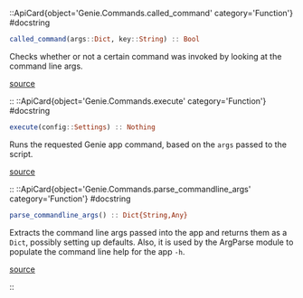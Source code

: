 

::ApiCard{object='Genie.Commands.called_command' category='Function'}
#docstring



```julia
called_command(args::Dict, key::String) :: Bool
```


Checks whether or not a certain command was invoked by looking at the command line args.


[source](https://github.com/GenieFramework/Genie.jl/blob/v5.30.5/src/Commands.jl#L110-L114)

::
::ApiCard{object='Genie.Commands.execute' category='Function'}
#docstring



```julia
execute(config::Settings) :: Nothing
```


Runs the requested Genie app command, based on the `args` passed to the script.


[source](https://github.com/GenieFramework/Genie.jl/blob/v5.30.5/src/Commands.jl#L11-L15)

::
::ApiCard{object='Genie.Commands.parse_commandline_args' category='Function'}
#docstring



```julia
parse_commandline_args() :: Dict{String,Any}
```


Extracts the command line args passed into the app and returns them as a `Dict`, possibly setting up defaults. Also, it is used by the ArgParse module to populate the command line help for the app `-h`.


[source](https://github.com/GenieFramework/Genie.jl/blob/v5.30.5/src/Commands.jl#L51-L56)

::
